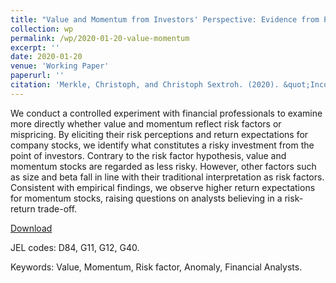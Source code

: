 ```yaml
---
title: "Value and Momentum from Investors' Perspective: Evidence from Professionals' Risk-Ratings"
collection: wp
permalink: /wp/2020-01-20-value-momentum
excerpt: ''
date: 2020-01-20
venue: 'Working Paper'
paperurl: ''
citation: 'Merkle, Christoph, and Christoph Sextroh. (2020). &quot;Inconsistent Retirement Timing.&quot; <i>Working Paper</i>.'
---
```

We conduct a controlled experiment with financial professionals to examine more directly whether value and momentum reflect risk factors or mispricing. By eliciting their risk perceptions and return expectations for company stocks, we identify what constitutes a risky investment from the point of investors. Contrary to the risk factor hypothesis, value and momentum stocks are regarded as less risky. However, other factors such as size and beta fall in line with their traditional interpretation as risk factors. Consistent with empirical findings, we observe higher return expectations for momentum stocks, raising questions on analysts believing in a risk-return trade-off.

[Download](https://ssrn.com/abstract=3590160)

JEL codes: D84, G11, G12, G40.

Keywords: Value, Momentum, Risk factor, Anomaly, Financial Analysts.
